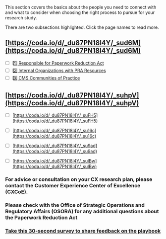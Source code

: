 This section covers the basics about the people you need to connect with and what to consider when choosing the right process to pursue for your research study. 

There are two subsections highlighted. Click the page names to read more. 

## [https://coda.io/d/_du87PN18l4Y/_sud6M](https://coda.io/d/_du87PN18l4Y/_sud6M) 

- [ ] [1️⃣ Responsible for Paperwork Reduction Act](https://coda.io/d/_du87PN18l4Y/_sud6M#_lu7jy)
- [ ] [2️⃣ Internal Organizations with PRA Resources](https://coda.io/d/_du87PN18l4Y/_sud6M#_lumbz)
- [ ] [3️⃣ CMS Communities of Practice](https://coda.io/d/_du87PN18l4Y/_sud6M#_luy1Y)

## [https://coda.io/d/_du87PN18l4Y/_suhpV](https://coda.io/d/_du87PN18l4Y/_suhpV) 

- [ ] [https://coda.io/d/_du87PN18l4Y/_suFH5](https://coda.io/d/_du87PN18l4Y/_suFH5) 
- [ ] [https://coda.io/d/_du87PN18l4Y/_su16c](https://coda.io/d/_du87PN18l4Y/_su16c) 
- [ ] [https://coda.io/d/_du87PN18l4Y/_su9ad](https://coda.io/d/_du87PN18l4Y/_su9ad) 
- [ ] [https://coda.io/d/_du87PN18l4Y/_sulBw](https://coda.io/d/_du87PN18l4Y/_sulBw) 



### For advice or consultation on your CX research plan,  please contact the Customer Experience Center of Excellence (CXCoE). 

### Please check with the Office of Strategic Operations and Regulatory Affairs (OSORA) for any additional questions about the Paperwork Reduction Act

### [Take this 30-second survey to share feedback on the playbook](https://touchpoints.app.cloud.gov/touchpoints/e23d80bc/submit)

